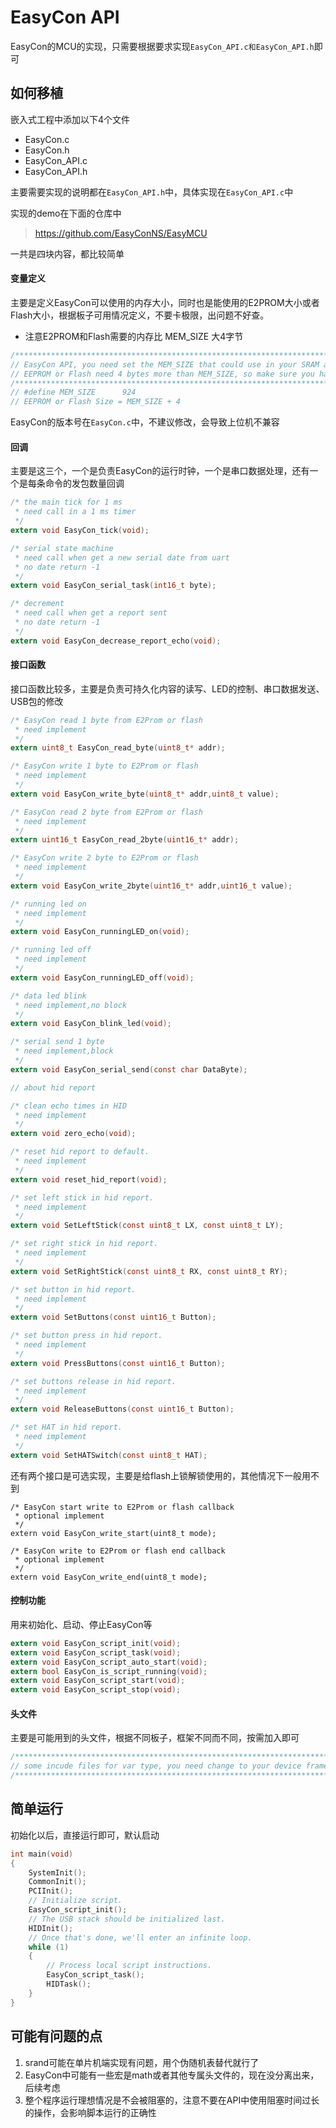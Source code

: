 # EasyCon API

EasyCon的MCU的实现，只需要根据要求实现`EasyCon_API.c和EasyCon_API.h`即可



## 如何移植

嵌入式工程中添加以下4个文件

- EasyCon.c
- EasyCon.h
- EasyCon_API.c
- EasyCon_API.h



主要需要实现的说明都在`EasyCon_API.h`中，具体实现在`EasyCon_API.c`中

实现的demo在下面的仓库中

> https://github.com/EasyConNS/EasyMCU



一共是四块内容，都比较简单

#### 变量定义

主要是定义EasyCon可以使用的内存大小，同时也是能使用的E2PROM大小或者Flash大小，根据板子可用情况定义，不要卡极限，出问题不好查。

- 注意E2PROM和Flash需要的内存比 MEM_SIZE 大4字节

```c
/**********************************************************************/
// EasyCon API, you need set the MEM_SIZE that could use in your SRAM and (EEPROM or Flash)
// EEPROM or Flash need 4 bytes more than MEM_SIZE, so make sure you have enough space for it
/**********************************************************************/
// #define MEM_SIZE      924
// EEPROM or Flash Size = MEM_SIZE + 4 
```

EasyCon的版本号在`EasyCon.c`中，不建议修改，会导致上位机不兼容



#### 回调

主要是这三个，一个是负责EasyCon的运行时钟，一个是串口数据处理，还有一个是每条命令的发包数量回调

```c
/* the main tick for 1 ms
 * need call in a 1 ms timer
 */
extern void EasyCon_tick(void);

/* serial state machine
 * need call when get a new serial date from uart
 * no date return -1
 */
extern void EasyCon_serial_task(int16_t byte);

/* decrement
 * need call when get a report sent
 * no date return -1
 */
extern void EasyCon_decrease_report_echo(void);
```



#### 接口函数

接口函数比较多，主要是负责可持久化内容的读写、LED的控制、串口数据发送、USB包的修改

```c
/* EasyCon read 1 byte from E2Prom or flash 
 * need implement
 */
extern uint8_t EasyCon_read_byte(uint8_t* addr);

/* EasyCon write 1 byte to E2Prom or flash 
 * need implement
 */
extern void EasyCon_write_byte(uint8_t* addr,uint8_t value);

/* EasyCon read 2 byte from E2Prom or flash 
 * need implement
 */
extern uint16_t EasyCon_read_2byte(uint16_t* addr);

/* EasyCon write 2 byte to E2Prom or flash 
 * need implement
 */
extern void EasyCon_write_2byte(uint16_t* addr,uint16_t value);

/* running led on
 * need implement
 */
extern void EasyCon_runningLED_on(void);

/* running led off
 * need implement
 */
extern void EasyCon_runningLED_off(void);

/* data led blink
 * need implement,no block
 */
extern void EasyCon_blink_led(void);

/* serial send 1 byte
 * need implement,block
 */
extern void EasyCon_serial_send(const char DataByte);

// about hid report

/* clean echo times in HID
 * need implement
 */
extern void zero_echo(void);

/* reset hid report to default.
 * need implement
 */
extern void reset_hid_report(void);

/* set left stick in hid report.
 * need implement
 */
extern void SetLeftStick(const uint8_t LX, const uint8_t LY);

/* set right stick in hid report.
 * need implement
 */
extern void SetRightStick(const uint8_t RX, const uint8_t RY);

/* set button in hid report.
 * need implement
 */
extern void SetButtons(const uint16_t Button);

/* set button press in hid report.
 * need implement
 */
extern void PressButtons(const uint16_t Button);

/* set buttons release in hid report.
 * need implement
 */
extern void ReleaseButtons(const uint16_t Button);

/* set HAT in hid report.
 * need implement
 */
extern void SetHATSwitch(const uint8_t HAT);
```

还有两个接口是可选实现，主要是给flash上锁解锁使用的，其他情况下一般用不到

```
/* EasyCon start write to E2Prom or flash callback
 * optional implement
 */
extern void EasyCon_write_start(uint8_t mode);

/* EasyCon write to E2Prom or flash end callback 
 * optional implement
 */
extern void EasyCon_write_end(uint8_t mode);
```



#### 控制功能

用来初始化、启动、停止EasyCon等

```c
extern void EasyCon_script_init(void);
extern void EasyCon_script_task(void);
extern void EasyCon_script_auto_start(void);
extern bool EasyCon_is_script_running(void);
extern void EasyCon_script_start(void);
extern void EasyCon_script_stop(void);
```



#### 头文件

主要是可能用到的头文件，根据不同板子，框架不同而不同，按需加入即可

```c
/**********************************************************************/
// some incude files for var type, you need change to your device framework files
/**********************************************************************/

```



## 简单运行

初始化以后，直接运行即可，默认启动

```c
int main(void)
{
    SystemInit();
    CommonInit();
    PCIInit();
    // Initialize script.
    EasyCon_script_init();
    // The USB stack should be initialized last.
    HIDInit();
    // Once that's done, we'll enter an infinite loop.
    while (1)
    {
        // Process local script instructions.
        EasyCon_script_task();
        HIDTask();
    }
}
```



## 可能有问题的点

1. srand可能在单片机端实现有问题，用个伪随机表替代就行了
2. EasyCon中可能有一些宏是math或者其他专属头文件的，现在没分离出来，后续考虑
3. 整个程序运行理想情况是不会被阻塞的，注意不要在API中使用阻塞时间过长的操作，会影响脚本运行的正确性